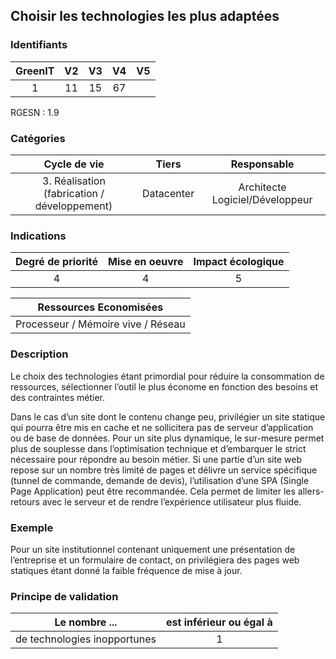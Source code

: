 ## Choisir les technologies les plus adaptées

### Identifiants

| GreenIT |  V2  |  V3  |  V4  |  V5  |
|:-------:|:----:|:----:|:----:|:----:|
|   1   |  11 | 15  |  67  |  |

RGESN : 1.9

### Catégories

| Cycle de vie |  Tiers  |  Responsable  |
|:---------:|:----:|:----:|
| 3. Réalisation (fabrication / développement) | Datacenter | Architecte Logiciel/Développeur |

### Indications

| Degré de priorité |      Mise en oeuvre       |  Impact écologique    |
|:-------------------:|:-------------------------:|:---------------------:|
| 4 | 4 | 5 |

|Ressources Economisées                                      |
|:----------------------------------------------------------:|
|  Processeur / Mémoire vive / Réseau  |

### Description

Le choix des technologies étant primordial pour réduire la consommation de ressources, sélectionner l’outil le plus économe en fonction des besoins et des contraintes métier.

Dans le cas d’un site dont le contenu change peu, privilégier un site statique qui pourra être mis en cache et ne sollicitera pas de serveur d’application ou de base de données. Pour un site plus dynamique, le sur-mesure permet plus de souplesse dans l’optimisation technique et d’embarquer le strict nécessaire pour répondre au besoin métier. Si une partie d’un site web repose sur un nombre très limité de pages et délivre un service spécifique (tunnel de commande, demande de devis), l’utilisation d’une SPA (Single Page Application) peut être recommandée. Cela permet de limiter les allers-retours avec le serveur et de rendre l’expérience utilisateur plus fluide.


### Exemple

Pour un site institutionnel contenant uniquement une présentation de l’entreprise et un formulaire de contact, on privilégiera des pages web statiques étant donné la faible fréquence de mise à jour.

### Principe de validation

| Le nombre ...     | est inférieur ou égal à   |  
|-------------------|:-------------------------:|
| de technologies inopportunes  | 1  |
